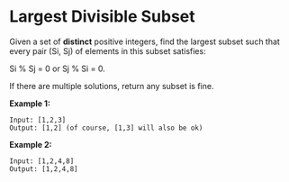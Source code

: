 # Largest Divisible Subset

Given a set of __distinct__ positive integers, find the largest subset such that every pair (Si, Sj) of elements in this subset satisfies:

Si % Sj = 0 or Sj % Si = 0.

If there are multiple solutions, return any subset is fine.

__Example 1:__

```pseudo
Input: [1,2,3]
Output: [1,2] (of course, [1,3] will also be ok)
```

__Example 2:__

```pseudo
Input: [1,2,4,8]
Output: [1,2,4,8]
```
